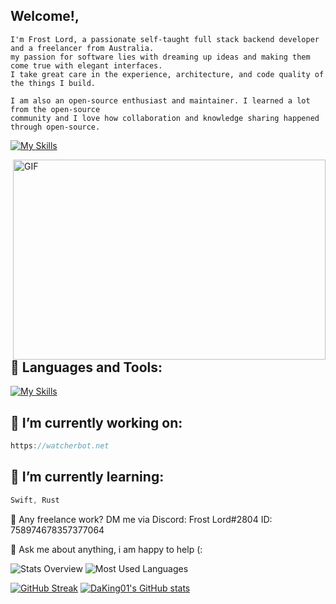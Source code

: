 ## Welcome!,
```
I'm Frost Lord, a passionate self-taught full stack backend developer and a freelancer from Australia.
my passion for software lies with dreaming up ideas and making them come true with elegant interfaces.
I take great care in the experience, architecture, and code quality of the things I build.

I am also an open-source enthusiast and maintainer. I learned a lot from the open-source
community and I love how collaboration and knowledge sharing happened through open-source.
```
[![My Skills](https://skillicons.dev/icons?i=java,kotlin,nextjs,react,redis,tailwind,tensorflow,ts,workers,vue,prisma,postgres,ps,mysql,html,css,grafana,express,dotnet,docker,discord,deno,cloudflare,bash,arduino,mongodb,nginx,nodejs,js&theme=light)](https://github.com/Frost-Lord)

<img align="right" alt="GIF" src="https://github.com/abhisheknaiidu/abhisheknaiidu/raw/master/code.gif?raw=true" width="500" height="320" style="max-width: 100%;">

## 🧰 Languages and Tools:
[![My Skills](https://skillicons.dev/icons?i=java,kotlin,nextjs,react,redis,tailwind,tensorflow,ts,workers,vue,prisma,postgres,ps,mysql,html,css,grafana,express,dotnet,docker,discord,deno,cloudflare,bash,arduino,mongodb,nginx,nodejs,js&theme=light)](https://github.com/Frost-Lord)


## 🔭 I’m currently working on:
```js
https://watcherbot.net
```
## 🌱 I’m currently learning:
```js
Swift, Rust
```
💼 Any freelance work? DM me via Discord: Frost Lord#2804 ID: 758974678357377064

💬 Ask me about anything, i am happy to help (:


<p dir="auto"><img src="https://raw.githubusercontent.com/Frost-Lord/github-stats-transparent/output/generated/overview.svg" alt="Stats Overview" style="max-width: 100%;">
<img src="https://raw.githubusercontent.com/Frost-Lord/github-stats-transparent/output/generated/languages.svg" alt="Most Used Languages" style="max-width: 100%;"></p>

[![GitHub Streak](https://github-readme-streak-stats.herokuapp.com/?user=Frost-Lord)](https://git.io/streak-stats)
[![DaKing01's GitHub stats](https://github-readme-stats.vercel.app/api?username=Frost-Lord)](https://git.io/streak-stats)


<!--
**DaKing01/DaKing01** is a ✨ _special_ ✨ repository because its `README.md` (this file) appears on your GitHub profile.

Here are some ideas to get you started:

- 🔭 I’m currently working on ...
- 🌱 I’m currently learning ...
- 👯 I’m looking to collaborate on ...
- 🤔 I’m looking for help with ...
- 💬 Ask me about ...
- 📫 How to reach me: ...
- 😄 Pronouns: ...
- ⚡ Fun fact: ...
-->
